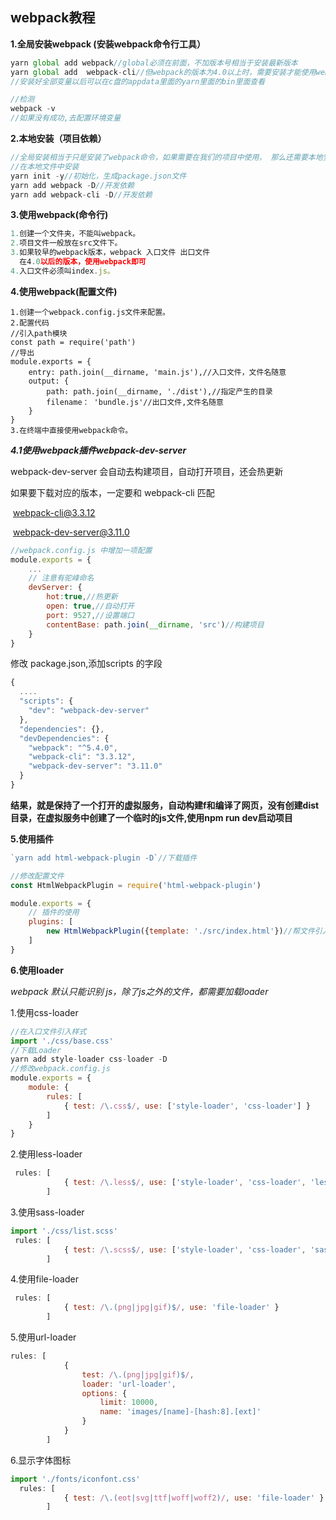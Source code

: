 ## webpack教程

**1.全局安装webpack (安装webpack命令行工具）**

```javascript
yarn global add webpack//global必须在前面，不加版本号相当于安装最新版本
yarn global add  webpack-cli//但webpack的版本为4.0以上时，需要安装才能使用webpack
//安装好全部变量以后可以在c盘的appdata里面的yarn里面的bin里面查看

//检测
webpack -v
//如果没有成功,去配置环境变量
```

**2.本地安装（项目依赖）**

```javascript
//全局安装相当于只是安装了webpack命令，如果需要在我们的项目中使用， 那么还需要本地安装（项目中安装）。
//在本地文件中安装
yarn init -y//初始化，生成package.json文件
yarn add webpack -D//开发依赖
yarn add webpack-cli -D//开发依赖
```

**3.使用webpack(命令行)**

```javascript
1.创建一个文件夹，不能叫webpack。
2.项目文件一般放在src文件下。
3.如果较早的webpack版本，webpack 入口文件 出口文件
  在4.0以后的版本，使用webpack即可
4.入口文件必须叫index.js。
```

**4.使用webpack(配置文件)**

```javas
1.创建一个webpack.config.js文件来配置。
2.配置代码
//引入path模块
const path = require('path')
//导出
module.exports = {
    entry: path.join(__dirname, 'main.js'),//入口文件，文件名随意
    output: {
        path: path.join(__dirname, './dist'),//指定产生的目录
        filename： 'bundle.js'//出口文件,文件名随意
    }
}
3.在终端中直接使用webpack命令。
```

***4.1使用webpack插件webpack-dev-server***

webpack-dev-server 会自动去构建项目，自动打开项目，还会热更新

如果要下载对应的版本，一定要和 webpack-cli 匹配

​	webpack-cli@3.3.12

​	webpack-dev-server@3.11.0

```javascript
//webpack.config.js 中增加一项配置
module.exports = {
    ...
    // 注意有驼峰命名
    devServer: {
        hot:true,//热更新
        open: true,//自动打开
        port: 9527,//设置端口
        contentBase: path.join(__dirname, 'src')//构建项目
    }
}
```

修改 package.json,添加scripts 的字段

```javascript
{
  ....
  "scripts": {
    "dev": "webpack-dev-server"
  },
  "dependencies": {},
  "devDependencies": {
    "webpack": "^5.4.0",
    "webpack-cli": "3.3.12",
    "webpack-dev-server": "3.11.0"
  }
}
```

​	**结果，就是保持了一个打开的虚拟服务，自动构建f和编译了网页，没有创建dist目录，在虚拟服务中创建了一个临时的js文件,使用npm run dev启动项目**

**5.使用插件**

```javascript
`yarn add html-webpack-plugin -D`//下载插件
```

```javascript
//修改配置文件
const HtmlWebpackPlugin = require('html-webpack-plugin')

module.exports = {
    // 插件的使用
    plugins: [
        new HtmlWebpackPlugin({template: './src/index.html'})//帮文件引入这个入口文件
    ]
}
```

**6.使用loader**

*webpack 默认只能识别 js，除了js之外的文件，都需要加载loader*

1.使用css-loader

```javascript
//在入口文件引入样式
import './css/base.css'
//下载Loader
yarn add style-loader css-loader -D
//修改webpack.config.js
module.exports = {
    module: {
        rules: [
            { test: /\.css$/, use: ['style-loader', 'css-loader'] }
        ]
    }
}
```

2.使用less-loader

```javascript
 rules: [
            { test: /\.less$/, use: ['style-loader', 'css-loader', 'less-loader'] }
        ]
```

3.使用sass-loader

```javascript
import './css/list.scss'
 rules: [
            { test: /\.scss$/, use: ['style-loader', 'css-loader', 'sass-loader'] }
        ]
```

4.使用file-loader

```javascript
 rules: [
            { test: /\.(png|jpg|gif)$/, use: 'file-loader' }
        ]
```

5.使用url-loader

```javascript
rules: [
            { 
                test: /\.(png|jpg|gif)$/,
                loader: 'url-loader',
                options: {
                    limit: 10000,
                    name: 'images/[name]-[hash:8].[ext]'
                }
            }
        ]
```

6.显示字体图标

```javascript
import './fonts/iconfont.css'
  rules: [
            { test: /\.(eot|svg|ttf|woff|woff2)/, use: 'file-loader' }
        ]
```





